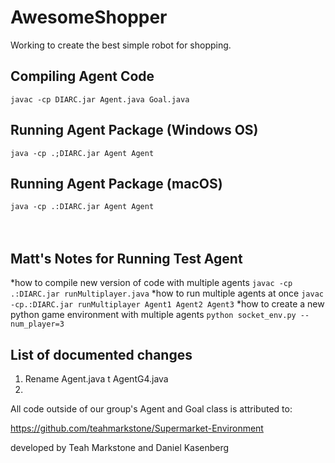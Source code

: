 # AwesomeShopper

Working to create the best simple robot for shopping.

## Compiling Agent Code
`javac -cp DIARC.jar Agent.java Goal.java`

## Running Agent Package (Windows OS)
`java -cp .;DIARC.jar Agent Agent `
  
## Running Agent Package (macOS)
`java -cp .:DIARC.jar Agent Agent `
<br/>
<br/>
<br/>

## Matt's Notes for Running Test Agent
*how to compile new version of code with multiple agents 
`javac -cp .:DIARC.jar runMultiplayer.java`
*how to run multiple agents at once 
`javac -cp.:DIARC.jar runMultiplayer Agent1 Agent2 Agent3`
*how to create a new python game environment with multiple agents
`python socket_env.py --num_player=3`

## List of documented changes
1. Rename Agent.java t AgentG4.java
2. 



All code outside of our group's Agent and Goal class is attributed to:

https://github.com/teahmarkstone/Supermarket-Environment

developed by Teah Markstone and Daniel Kasenberg
